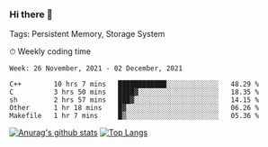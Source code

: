 ### Hi there 👋

Tags: Persistent Memory, Storage System

<!--

[![Anurag's github stats](https://github-readme-stats.vercel.app/api?username=wwyf)](https://github.com/anuraghazra/github-readme-stats)

[![Anurag's github stats](https://github-readme-stats.vercel.app/api?username=wwyf&count_private=true)](https://github.com/anuraghazra/github-readme-stats)


[![Top Langs](https://github-readme-stats.vercel.app/api/top-langs/?username=wwyf&count_private=true&&hide=jupyter%20notebook,html)](https://github.com/anuraghazra/github-readme-stats)



-->


⏱ Weekly coding time

<!--START_SECTION:waka-->
```text
Week: 26 November, 2021 - 02 December, 2021

C++        10 hrs 7 mins   ████████████░░░░░░░░░░░░░   48.29 % 
C          3 hrs 50 mins   ████▓░░░░░░░░░░░░░░░░░░░░   18.35 % 
sh         2 hrs 57 mins   ███▓░░░░░░░░░░░░░░░░░░░░░   14.15 % 
Other      1 hr 18 mins    █▓░░░░░░░░░░░░░░░░░░░░░░░   06.26 % 
Makefile   1 hr 7 mins     █▒░░░░░░░░░░░░░░░░░░░░░░░   05.36 % 
```
<!--END_SECTION:waka-->



[![Anurag's github stats](https://github-readme-stats.vercel.app/api?username=wwyf&count_private=true&show_icons=true&hide_border=true)](https://github.com/anuraghazra/github-readme-stats) [![Top Langs](https://github-readme-stats.vercel.app/api/top-langs/?username=wwyf&count_private=true&hide=jupyter%20notebook,html,OpenEdge%20ABL&langs_count=10&layout=compact&hide_border=true)](https://github.com/anuraghazra/github-readme-stats)

<!--

[![willianrod's wakatime stats](https://github-readme-stats.vercel.app/api/wakatime?username=wwyf)](https://github.com/anuraghazra/github-readme-stats)


-->
